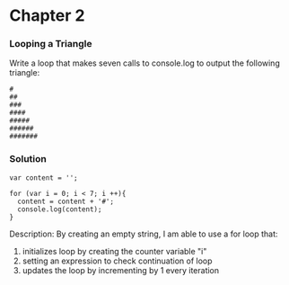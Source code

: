 # Chapter 2

###  Looping a Triangle

Write a loop that makes seven calls to console.log to output the following triangle:

```
#
##
###
####
#####
######
#######
```

### Solution

```
var content = '';

for (var i = 0; i < 7; i ++){
  content = content + '#';
  console.log(content);
}
```

Description:
By creating an empty string, I am able to use a for loop that:
1. initializes loop by creating the counter variable "i"
2. setting an expression to check continuation of loop
3. updates the loop by incrementing by 1 every iteration
